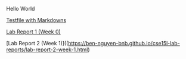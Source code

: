 Hello World

[Testfile with Markdowns](https://ben-nguyen-bnb.github.io/cse15l-lab-reports/testFile.html)

[Lab Report 1 (Week 0)](https://ben-nguyen-bnb.github.io/cse15l-lab-reports/lab-report-1-week-0.html)

[Lab Report 2 (Week 1)]((https://ben-nguyen-bnb.github.io/cse15l-lab-reports/lab-report-2-week-1.html)
